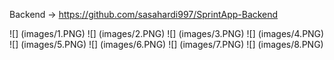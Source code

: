 Backend -> https://github.com/sasahardi997/SprintApp-Backend

![] (images/1.PNG)
![] (images/2.PNG)
![] (images/3.PNG)
![] (images/4.PNG)
![] (images/5.PNG)
![] (images/6.PNG)
![] (images/7.PNG)
![] (images/8.PNG)
